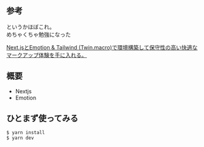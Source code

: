 ## 参考

というかほぼこれ。  
めちゃくちゃ勉強になった

[Next.jsとEmotion & Tailwind (Twin.macro)で環境構築して保守性の高い快適なマークアップ体験を手に入れる。](https://zenn.dev/junseinagao/articles/eb1d550faeae62#%E2%91%A4tailwind-css%E3%81%AE%E5%80%99%E8%A3%9C%E3%82%92%E8%A1%A8%E7%A4%BA%E3%81%99%E3%82%8B%E3%81%9F%E3%82%81%E3%81%ABtailwind-twin-intellisense%E3%82%92vscode%E3%81%AB%E3%82%A4%E3%83%B3%E3%82%B9%E3%83%88%E3%83%BC%E3%83%AB%E3%81%99%E3%82%8B%E3%80%82)

## 概要

- Nextjs
- Emotion


## ひとまず使ってみる

```
$ yarn install
$ yarn dev
```